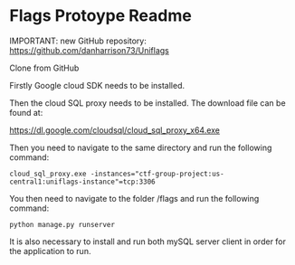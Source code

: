 # Flags Protoype Readme

IMPORTANT: new GitHub repository: https://github.com/danharrison73/Uniflags

Clone from GitHub

Firstly Google cloud SDK needs to be installed.

Then the cloud SQL proxy needs to be installed.
The download file can be found at:

https://dl.google.com/cloudsql/cloud_sql_proxy_x64.exe

Then you need to navigate to the same directory and run the following command:

    cloud_sql_proxy.exe -instances="ctf-group-project:us-central1:uniflags-instance"=tcp:3306

You then need to navigate to the folder /flags and run the following command:

    python manage.py runserver

It is also necessary to install and run both mySQL server client in order for the application to run.
